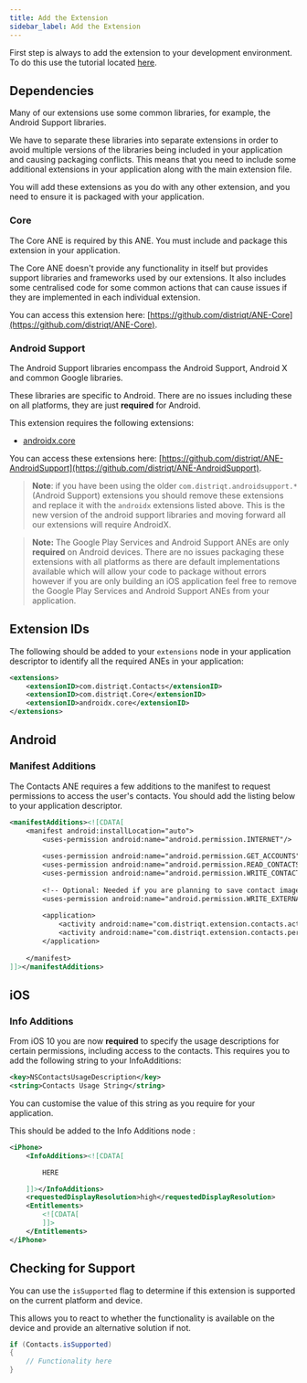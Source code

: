 ```yaml
---
title: Add the Extension
sidebar_label: Add the Extension
---
```



First step is always to add the extension to your development environment. 
To do this use the tutorial located [here](/docs/tutorials/getting-started).



## Dependencies

Many of our extensions use some common libraries, for example, the Android Support libraries.

We have to separate these libraries into separate extensions in order to avoid multiple versions of the libraries being included in your application and causing packaging conflicts. This means that you need to include some additional extensions in your application along with the main extension file.

You will add these extensions as you do with any other extension, and you need to ensure it is packaged with your application.


### Core 

The Core ANE is required by this ANE. You must include and package this extension in your application.

The Core ANE doesn't provide any functionality in itself but provides support libraries and frameworks used by our extensions.
It also includes some centralised code for some common actions that can cause issues if they are implemented in each individual extension.

You can access this extension here: [https://github.com/distriqt/ANE-Core](https://github.com/distriqt/ANE-Core).


### Android Support

The Android Support libraries encompass the Android Support, Android X and common Google libraries. 

These libraries are specific to Android. There are no issues including these on all platforms, they are just **required** for Android.

This extension requires the following extensions:

- [androidx.core](https://github.com/distriqt/ANE-AndroidSupport/raw/master/lib/androidx.core.ane)

You can access these extensions here: [https://github.com/distriqt/ANE-AndroidSupport](https://github.com/distriqt/ANE-AndroidSupport).


>
> **Note**: if you have been using the older `com.distriqt.androidsupport.*` (Android Support) extensions you should remove these extensions and replace it with the `androidx` extensions listed above. This is the new version of the android support libraries and moving forward all our extensions will require AndroidX.
>


>
> **Note:** The Google Play Services and Android Support ANEs are only **required** on Android devices. 
> There are no issues packaging these extensions with all platforms as there are default implementations available which will allow your code to package without errors however if you are only building an iOS application feel free to remove the Google Play Services and Android Support ANEs from your application.
>


## Extension IDs

The following should be added to your `extensions` node in your application descriptor to identify all the required ANEs in your application:

```xml
<extensions>
    <extensionID>com.distriqt.Contacts</extensionID>
    <extensionID>com.distriqt.Core</extensionID>
	<extensionID>androidx.core</extensionID>
</extensions>
```



## Android 

### Manifest Additions

The Contacts ANE requires a few additions to the manifest to request permissions to access the user's contacts.
You should add the listing below to your application descriptor.


```xml
<manifestAdditions><![CDATA[
	<manifest android:installLocation="auto">
		<uses-permission android:name="android.permission.INTERNET"/>
			
		<uses-permission android:name="android.permission.GET_ACCOUNTS" />
		<uses-permission android:name="android.permission.READ_CONTACTS" />
		<uses-permission android:name="android.permission.WRITE_CONTACTS" />
		
		<!-- Optional: Needed if you are planning to save contact images -->
		<uses-permission android:name="android.permission.WRITE_EXTERNAL_STORAGE" />
		
		<application>
			<activity android:name="com.distriqt.extension.contacts.activities.ContactPickerActivity" android:theme="@android:style/Theme.Translucent.NoTitleBar" />
			<activity android:name="com.distriqt.extension.contacts.permissions.AuthorisationActivity" android:theme="@android:style/Theme.Translucent.NoTitleBar" />
		</application>
		
	</manifest>
]]></manifestAdditions>
```





## iOS 

### Info Additions

From iOS 10 you are now **required** to specify the usage descriptions for certain permissions, including
access to the contacts. This requires you to add the following string to your InfoAdditions:

```xml
<key>NSContactsUsageDescription</key>
<string>Contacts Usage String</string>
```

You can customise the value of this string as you require for your application.

This should be added to the Info Additions node :

```xml
<iPhone>
	<InfoAdditions><![CDATA[

		HERE

	]]></InfoAdditions>
	<requestedDisplayResolution>high</requestedDisplayResolution>
	<Entitlements>
		<![CDATA[
		]]>
	</Entitlements>
</iPhone>
```



## Checking for Support

You can use the `isSupported` flag to determine if this extension is supported on the current platform and device.

This allows you to react to whether the functionality is available on the device and provide an alternative solution if not.


```actionscript
if (Contacts.isSupported)
{
	// Functionality here
}
```


